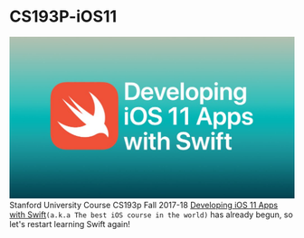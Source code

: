 # CS193P-iOS11
![CS193P](https://raw.githubusercontent.com/DonQvixote/CS193P-iOS11/master/CS193P-iOS11.jpg)  
Stanford University Course CS193p Fall 2017-18 [Developing iOS 11 Apps with Swift](https://itunes.apple.com/us/course/developing-ios-11-apps-with-swift/id1309275316)`(a.k.a The best iOS course in the world)` has already begun, so let's restart learning Swift again!

